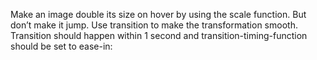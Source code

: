  Make an image double its size on hover by using the scale function. 
 But don’t make it jump. Use transition to make the transformation smooth. 
 Transition should happen within 1 second and transition-timing-function should be set to ease-in: 

